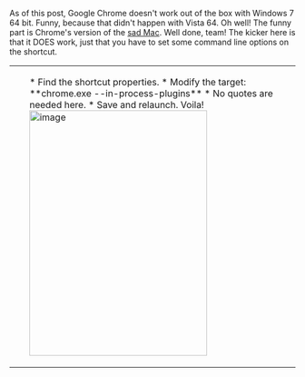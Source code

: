 <!--{Title:"Google Chrome and Windows 7 64 bit", PublishedOn:"2009-04-26T06:33:05", Intro:"As of this post, Google Chrome doesn't work out of the box with Windows 7 64 bit. Funny, because tha"} -->

As of this post, Google Chrome doesn't work out of the box with Windows 7 64 bit. Funny, because that didn't happen with Vista 64. Oh well!
The funny part is Chrome's version of the <a href="http://catesmusings.files.wordpress.com/2008/03/sadmac.gif">sad Mac</a>. Well done, team!
The kicker here is that it DOES work, just that you have to set some command line options on the shortcut.
  <table border="0" cellspacing="0" cellpadding="2">
    <tbody>
      <tr>
        <td valign="top">
          <p />
          <ol>
    * Find the shortcut properties. 
    * Modify the target: **chrome.exe --in-process-plugins**
    * No quotes are needed here. 
    * Save and relaunch. Voila!<a href="http://devtxt.com/blog/image.axd?picture=image.png"><img style="border-right-width: 0px; display: inline; border-top-width: 0px; border-bottom-width: 0px; border-left-width: 0px" title="image" border="0" alt="image" src="http://devtxt.com/blog/image.axd?picture=image_thumb.png" width="313" height="432" /></a>
          </ol>
        </td>
      </tr>
    </tbody>
  </table>